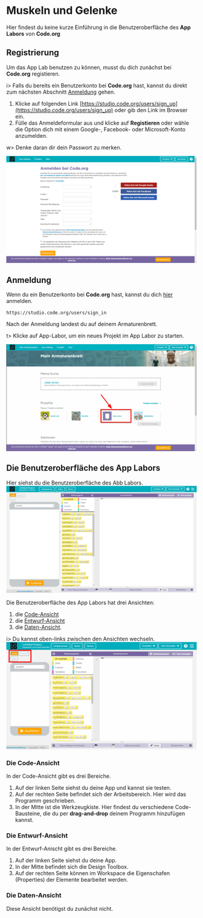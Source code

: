 # Muskeln und Gelenke
Hier findest du keine kurze Einführung in die Benutzeroberfläche des **App Labors** von **Code.org**

## Registrierung
Um das App Lab benutzen zu können, musst du dich zunächst bei **Code.org** registieren.

i> Falls du bereits ein Benutzerkonto bei **Code.org** hast, kannst du direkt zum nächsten Abschnitt [Anmeldung](#Anmeldung) gehen.

1. Klicke auf folgenden Link [https://studio.code.org/users/sign_up](https://studio.code.org/users/sign_up) oder gib den Link im Browser ein.
2. Fülle das Anmeldeformular aus und klicke auf **Registieren** oder wähle die Option dich mit einem Google-, Facebook- oder Microsoft-Konto anzumelden.

w> Denke daran dir dein Passwort zu merken.

![Anmeldeformular von Code.org](img/Anmeldung_bei_Code.png "Anmeldeformular von Code.org")


## Anmeldung
Wenn du ein Benutzerkonto bei **Code.org** hast, kannst du dich [hier](https://studio.code.org/users/sign_in) anmelden.
```
https://studio.code.org/users/sign_in
```

Nach der Anmeldung landest du auf deinem Armaturenbrett.

t> Klicke auf App-Labor, um ein neues Projekt im App Labor zu starten.

![Armaturenbrett](img/Mein_Armaturenbrett.gif)

## Die Benutzeroberfläche des App Labors

Hier siehst du die Benutzeroberfläche des Abb Labors.
![AppLab-Benutzeroberfläche - Code-Ansicht](img/AppLab_Code_Ansicht.png)

Die Benutzeroberfläche des App Labors hat drei Ansichten:
1. die [Code-Ansicht](#Die-Code-Ansicht)
2. die [Entwurf-Ansicht](#Die-Entwurf-Ansicht)
3. die [Daten-Ansicht](#Die-Daten-Ansicht).

i> Du kannst oben-links zwischen den Ansichten wechseln.
![AppLab-Benutzeroberfläche - Code-Ansicht mit Anmerkung: "Hier kannst du zwischen den Ansichten wechseln"](img/AppLab_Code_Ansicht_wechsel.gif)

### Die Code-Ansicht

In der Code-Ansicht gibt es drei Bereiche.
1. Auf der linken Seite siehst du deine App und kannst sie testen.
2. Auf der rechten Seite befindet sich der Arbeitsbereich. Hier wird das Programm geschrieben.
3. In der Mitte ist die Werkzeugkiste. Hier findest du verschiedene Code-Bausteine, die du per **drag-and-drop** deinem Programm hinzufügen kannst.

### Die Entwurf-Ansicht

In der Entwurf-Anischt gibt es drei Bereiche.
1. Auf der linken Seite siehst du deine App.
2. In der Mitte befindet sich die Design Toolbox.
3. Auf der rechten Seite können im Workspace die Eigenschafen (Properties) der Elemente bearbeitet werden.

### Die Daten-Ansicht
Diese Ansicht benötigst du zunächst nicht.




